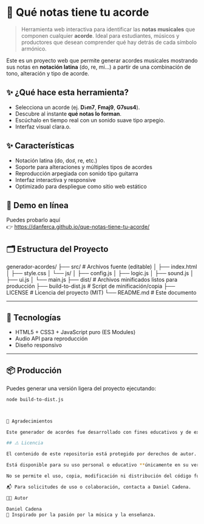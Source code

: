 # 🎵 Qué notas tiene tu acorde

> Herramienta web interactiva para identificar las **notas musicales** que componen cualquier **acorde**. Ideal para estudiantes, músicos y productores que desean comprender qué hay detrás de cada símbolo armónico.

Este es un proyecto web que permite generar acordes musicales mostrando sus notas en **notación latina** (do, re, mi...) a partir de una combinación de tono, alteración y tipo de acorde.

## ✨ ¿Qué hace esta herramienta?

- Selecciona un acorde (ej. **D♭m7**, **Fmaj9**, **G7sus4**).
- Descubre al instante **qué notas lo forman**.
- Escúchalo en tiempo real con un sonido suave tipo arpegio.
- Interfaz visual clara.o.


## ✨ Características

- Notación latina (do, do♯, re, etc.)
- Soporte para alteraciones y múltiples tipos de acordes
- Reproducción arpegiada con sonido tipo guitarra
- Interfaz interactiva y responsive
- Optimizado para despliegue como sitio web estático

## 🚀 Demo en línea

Puedes probarlo aquí  
👉 https://danferca.github.io/que-notas-tiene-tu-acorde/

## 🗂️ Estructura del Proyecto
generador-acordes/
├── src/ # Archivos fuente (editable)
│ ├── index.html
│ ├── style.css
│ └── js/
│ ├── config.js
│ ├── logic.js
│ ├── sound.js
│ ├── ui.js
│ └── main.js
├── dist/ # Archivos minificados listos para producción
├── build-to-dist.js # Script de minificación/copia
├── LICENSE # Licencia del proyecto (MIT)
└── README.md # Este documento


---

## 🧩 Tecnologías

- HTML5 + CSS3 + JavaScript puro (ES Modules)
- Audio API para reproducción
- Diseño responsivo

---

## 📦 Producción

Puedes generar una versión ligera del proyecto ejecutando:

```bash
node build-to-dist.js



🙌 Agradecimientos

Este generador de acordes fue desarrollado con fines educativos y de experimentación en el diseño de herramientas musicales interactivas para la web.

## ⚠️ Licencia

El contenido de este repositorio está protegido por derechos de autor.

Está disponible para su uso personal o educativo **únicamente en su versión desplegada**.

No se permite el uso, copia, modificación ni distribución del código fuente sin autorización expresa del autor.

📬 Para solicitudes de uso o colaboración, contacta a Daniel Cadena.

👨‍💻 Autor

Daniel Cadena
🎵 Inspirado por la pasión por la música y la enseñanza.


